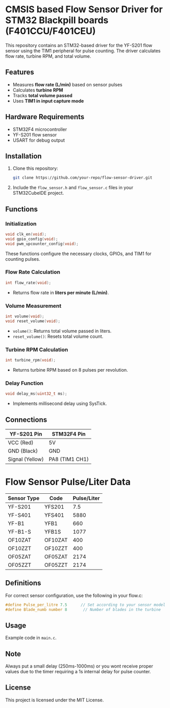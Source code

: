 # CMSIS based Flow Sensor Driver for STM32 Blackpill boards (F401CCU/F401CEU)

This repository contains an STM32-based driver for the YF-S201 flow sensor using the TIM1 peripheral for pulse counting. The driver calculates flow rate, turbine RPM, and total volume.

## Features
- Measures **flow rate (L/min)** based on sensor pulses
- Calculates **turbine RPM**
- Tracks **total volume passed**
- Uses **TIM1 in input capture mode**

## Hardware Requirements
- STM32F4 microcontroller
- YF-S201 flow sensor
- USART for debug output

## Installation
1. Clone this repository:
   ```sh
   git clone https://github.com/your-repo/flow-sensor-driver.git
   ```
2. Include the `flow_sensor.h` and `flow_sensor.c` files in your STM32CubeIDE project.

## Functions
### Initialization
```c
void clk_en(void);
void gpio_config(void);
void pwm_upcounter_config(void);
```
These functions configure the necessary clocks, GPIOs, and TIM1 for counting pulses.

### Flow Rate Calculation
```c
int flow_rate(void);
```
- Returns flow rate in **liters per minute (L/min)**.

### Volume Measurement
```c
int volume(void);
void reset_volume(void);
```
- `volume()`: Returns total volume passed in liters.
- `reset_volume()`: Resets total volume count.

### Turbine RPM Calculation
```c
int turbine_rpm(void);
```
- Returns turbine RPM based on 8 pulses per revolution.

### Delay Function
```c
void delay_ms(uint32_t ms);
```
- Implements millisecond delay using SysTick.

## Connections
| YF-S201 Pin | STM32F4 Pin |
|------------|------------|
| VCC (Red)  | 5V         |
| GND (Black)| GND        |
| Signal (Yellow) | PA8 (TIM1 CH1) |

# Flow Sensor Pulse/Liter Data

| Sensor Type | Code    | Pulse/Liter |
|-------------|--------|-------------|
| YF-S201     | YFS201 | 7.5         |
| YF-S401     | YFS401 | 5880        |
| YF-B1       | YFB1   | 660         |
| YF-B1-S     | YFB1S  | 1077        |
| OF10ZAT     | OF10ZAT| 400         |
| OF10ZZT     | OF10ZZT| 400         |
| OF05ZAT     | OF05ZAT| 2174        |
| OF05ZZT     | OF05ZZT| 2174        |

## Definitions
For correct sensor configuration, use the following in your flow.c:

```c
#define Pulse_per_litre 7.5      // Set according to your sensor model
#define Blade_numb number 8       // Number of blades in the turbine
```


## Usage
Example code in `main.c`.

## Note
Always put a small delay (250ms-1000ms) or you wont receive proper values due to the timer requiring a 1s internal delay for pulse counter.

## License
This project is licensed under the MIT License.








